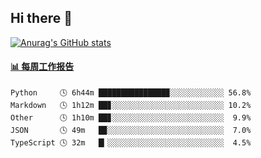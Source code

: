 ## Hi there 👋

[![Anurag's GitHub stats](https://github-readme-stats-orilights.vercel.app/api?username=orilights)](https://github.com/anuraghazra/github-readme-stats)

<!--
**OriLight152/OriLight152** is a ✨ _special_ ✨ repository because its `README.md` (this file) appears on your GitHub profile.

Here are some ideas to get you started:

- 🔭 I’m currently working on ...
- 🌱 I’m currently learning ...
- 👯 I’m looking to collaborate on ...
- 🤔 I’m looking for help with ...
- 💬 Ask me about ...
- 📫 How to reach me: ...
- 😄 Pronouns: ...
- ⚡ Fun fact: ...
-->

<!-- waka-box start -->
#### <a href="https://gist.github.com/92c8d5b388768c10efcba86e82b7c4fb" target="_blank">📊 每周工作报告</a>
```text
Python     🕓 6h44m ███████████████▉░░░░░░░░░░░░ 56.8%
Markdown   🕓 1h12m ██▊░░░░░░░░░░░░░░░░░░░░░░░░░ 10.2%
Other      🕓 1h10m ██▊░░░░░░░░░░░░░░░░░░░░░░░░░  9.9%
JSON       🕓 49m   █▉░░░░░░░░░░░░░░░░░░░░░░░░░░  7.0%
TypeScript 🕓 32m   █▎░░░░░░░░░░░░░░░░░░░░░░░░░░  4.5%
```
<!-- Powered by https://github.com/journey-ad/waka-box-go . -->
<!-- waka-box end -->
